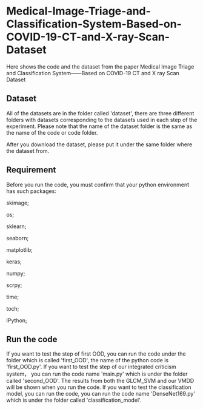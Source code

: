 # Medical-Image-Triage-and-Classification-System-Based-on-COVID-19-CT-and-X-ray-Scan-Dataset

Here shows the code and the dataset from the paper Medical Image Triage and Classification System——Based on COVID-19 CT and X ray Scan Dataset

## Dataset

All of the datasets are in the folder called 'dataset', there are three different folders with datasets corresponding to the datasets used in each step of the experiment. Please note that the name of the dataset folder is the same as the name of the code or code folder.

After you download the dataset, please put it under the same folder where the dataset from.

## Requirement

Before you run the code, you must confirm that your python environment has such packages:

skimage;

os;

sklearn;

seaborn;

matplotlib;

keras;

numpy;

scrpy;

time;

toch;

IPython;



## Run the code

If you want to test the step of first OOD, you can run the code under the folder which is called 'first_OOD', the name of the python code is 'first_OOD.py'.
If you want to test the step of our integrated criticism system， you can run the code name 'main.py' which is under the folder called 'second_OOD'. The results from both the GLCM_SVM and our VMDD will be shown when you run the code.
If you want to test the classification model, you can run the code, you can run the code name 'DenseNet169.py' which is under the folder called 'classification_model'.
